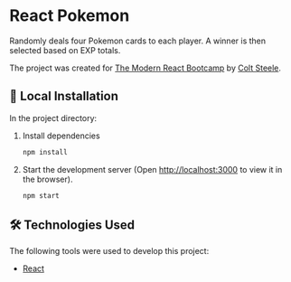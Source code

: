 # React Pokemon

Randomly deals four Pokemon cards to each player. A winner is then selected based on EXP totals.

The project was created for [The Modern React Bootcamp](https://www.udemy.com/course/modern-react-bootcamp/) by [Colt Steele](https://github.com/Colt).

## 📂 Local Installation

In the project directory:

1. Install dependencies
    ```sh
    npm install
    ```

2. Start the development server (Open [http://localhost:3000](http://localhost:3000) to view it in the browser).
    ```sh
    npm start
    ```
## :hammer_and_wrench: Technologies Used
The following tools were used to develop this project:
* [React](https://reactjs.org/)
